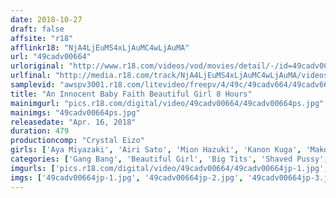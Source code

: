 ```yaml
---
date: 2018-10-27
draft: false
affsite: "r18"
afflinkr18: "NjA4LjEuMS4xLjAuMC4wLjAuMA"
url: "49cadv00664"
urloriginal: "http://www.r18.com/videos/vod/movies/detail/-/id=49cadv00664"
urlfinal: "http://media.r18.com/track/NjA4LjEuMS4xLjAuMC4wLjAuMA/videos/vod/movies/detail/-/id=49cadv00664"
samplevid: "awspv3001.r18.com/litevideo/freepv/4/49c/49cadv664/49cadv664_dmb_w.mp4"
title: "An Innocent Baby Faith Beautiful Girl 8 Hours"
mainimgurl: "pics.r18.com/digital/video/49cadv00664/49cadv00664ps.jpg"
mainimgs: "49cadv00664ps.jpg"
releasedate: "Apr. 16, 2018"
duration: 479
productioncomp: "Crystal Eizo"
girls: ['Aya Miyazaki', 'Airi Sato', 'Mion Hazuki', 'Kanon Kuga', 'Mako Ayanami', 'Mio Oshima', 'Yuri Asada', 'Arisu Amane', 'Izumi Imamiya', 'Hikari Inamura']
categories: ['Gang Bang', 'Beautiful Girl', 'Big Tits', 'Shaved Pussy', 'Creampie', 'Vibrator', 'Squirting', 'Big Vibrator', 'Compilation', 'Over 4 Hours']
imgurls: ['pics.r18.com/digital/video/49cadv00664/49cadv00664jp-1.jpg', 'pics.r18.com/digital/video/49cadv00664/49cadv00664jp-2.jpg', 'pics.r18.com/digital/video/49cadv00664/49cadv00664jp-3.jpg', 'pics.r18.com/digital/video/49cadv00664/49cadv00664jp-4.jpg', 'pics.r18.com/digital/video/49cadv00664/49cadv00664jp-5.jpg', 'pics.r18.com/digital/video/49cadv00664/49cadv00664jp-6.jpg', 'pics.r18.com/digital/video/49cadv00664/49cadv00664jp-7.jpg', 'pics.r18.com/digital/video/49cadv00664/49cadv00664jp-8.jpg', 'pics.r18.com/digital/video/49cadv00664/49cadv00664jp-9.jpg', 'pics.r18.com/digital/video/49cadv00664/49cadv00664jp-10.jpg', 'pics.r18.com/digital/video/49cadv00664/49cadv00664jp-11.jpg', 'pics.r18.com/digital/video/49cadv00664/49cadv00664jp-12.jpg', 'pics.r18.com/digital/video/49cadv00664/49cadv00664jp-13.jpg', 'pics.r18.com/digital/video/49cadv00664/49cadv00664jp-14.jpg', 'pics.r18.com/digital/video/49cadv00664/49cadv00664jp-15.jpg', 'pics.r18.com/digital/video/49cadv00664/49cadv00664jp-16.jpg', 'pics.r18.com/digital/video/49cadv00664/49cadv00664jp-17.jpg', 'pics.r18.com/digital/video/49cadv00664/49cadv00664jp-18.jpg', 'pics.r18.com/digital/video/49cadv00664/49cadv00664jp-19.jpg', 'pics.r18.com/digital/video/49cadv00664/49cadv00664jp-20.jpg']
imgs: ['49cadv00664jp-1.jpg', '49cadv00664jp-2.jpg', '49cadv00664jp-3.jpg', '49cadv00664jp-4.jpg', '49cadv00664jp-5.jpg', '49cadv00664jp-6.jpg', '49cadv00664jp-7.jpg', '49cadv00664jp-8.jpg', '49cadv00664jp-9.jpg', '49cadv00664jp-10.jpg', '49cadv00664jp-11.jpg', '49cadv00664jp-12.jpg', '49cadv00664jp-13.jpg', '49cadv00664jp-14.jpg', '49cadv00664jp-15.jpg', '49cadv00664jp-16.jpg', '49cadv00664jp-17.jpg', '49cadv00664jp-18.jpg', '49cadv00664jp-19.jpg', '49cadv00664jp-20.jpg']
---
```

